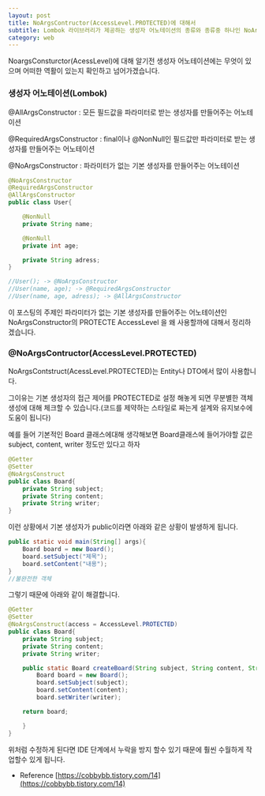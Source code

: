 ```yaml
---
layout: post
title: NoArgsContructor(AccessLevel.PROTECTED)에 대해서
subtitle: Lombok 라이브러리가 제공하는 생성자 어노테이션의 종류와 종류중 하나인 NoArgsConstructor의 PROTECTED AccessLevel을 쓰는 상황과 이유에 대해서 알아보자
category: web
---
```


NoargsConsturctor(AcessLevel)에 대해 알기전 생성자 어노테이션에는 무엇이 있으며 어떠한 역활이 있는지 확인하고 넘어가겠습니다.

### 생성자 어노테이션(Lombok)

@AllArgsConstructor : 모든 필드값을 파라미터로 받는 생성자를 만들어주는 어노테이션

@RequiredArgsConstructor : final이나 @NonNull인 필드값만 파라미터로 받는 생성자를 만들어주는 어노테이션

@NoArgsConstructor : 파라미터가 없는 기본 생성자를 만들어주는 어노테이션

```java
@NoArgsConstructor
@RequiredArgsConstructor
@AllArgsConstructor
public class User{

	@NonNull
	private String name;

	@NonNull
	private int age;

	private String adress;
}

//User(); -> @NoArgsConstructor
//User(name, age); -> @RequiredArgsConstructor
//User(name, age, adress); -> @AllArgsConstructor
```

이 포스팅의 주제인 파라미터가 없는 기본 생성자를 만들어주는 어노테이션인 NoArgsConstructor의 PROTECTE AccessLevel 을 왜 사용할까에 대해서 정리하겠습니다.

### @NoArgsContructor(AccessLevel.PROTECTED)

NoArgsContstruct(AcessLevel.PROTECTED)는 Entity나 DTO에서 많이 사용합니다.

그이유는 기본 생성자의 접근 제어를 PROTECTED로 설정 해놓게 되면 무분별한 객체 생성에 대해 체크할 수 있습니다.(코드를 제약하는 스타일로 짜는게 설계와 유지보수에 도움이 됩니다)

예를 들어 기본적인 Board 클래스에대해 생각해보면 Board클래스에 들어가야할 값은 subject, content, writer 정도만 있다고 하자

```java
@Getter
@Setter
@NoArgsConstruct
public class Board{
	private String subject;
	private String content;
	private String writer;
}
```

이런 상황에서 기본 생성자가 public이라면 아래와 같은 상황이 발생하게 됩니다.

```java
public static void main(String[] args){
	Board board = new Board();
	board.setSubject("제목");
	board.setContent("내용");
}
//불완전한 객체
```

그렇기 때문에 아래와 같이 해결합니다.

```java
@Getter
@Setter
@NoArgsConstruct(access = AccessLevel.PROTECTED)
public class Board{
	private String subject;
	private String content;
	private String writer;

	public static Board createBoard(String subject, String content, String writer){
		Board board = new Board();
		board.setSubject(subject);
		board.setContent(content);
		board.setWriter(writer);

	return board;

	}
}
```

위처럼 수정하게 된다면 IDE 단계에서 누락을 방지 할수 있기 때문에 훨씬 수월하게 작업할수 있게 됩니다.


- Reference
    [https://cobbybb.tistory.com/14](https://cobbybb.tistory.com/14)
